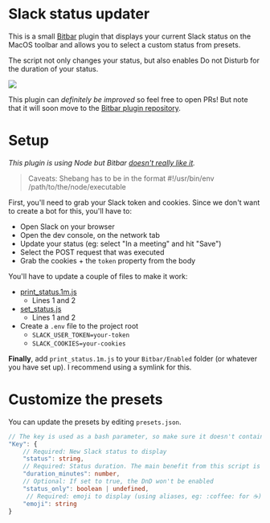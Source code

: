 # Slack status updater

This is a small [Bitbar](https://github.com/matryer/bitbar) plugin that displays your current Slack status on the MacOS toolbar and allows you to select a custom status from presets.

The script not only changes your status, but also enables Do not Disturb for the duration of your status.

![](https://nothingreally.botler.me/slackupdater.png)

This plugin can *definitely be improved* so feel free to open PRs! But note that it will soon move to the [Bitbar plugin repository](https://github.com/matryer/bitbar-plugins).

# Setup

_This plugin is using Node but Bitbar [doesn't really like it](https://github.com/matryer/bitbar#writing-plugins)._
> Caveats: Shebang has to be in the format #!/usr/bin/env /path/to/the/node/executable

First, you'll need to grab your Slack token and cookies. Since we don't want to create a bot for this, you'll have to:
- Open Slack on your browser
- Open the dev console, on the network tab
- Update your status (eg: select "In a meeting" and hit "Save")
- Select the POST request that was executed 
- Grab the cookies + the `token` property from the body

You'll have to update a couple of files to make it work:
- [print_status.1m.js](https://github.com/maxoumime/slack-status-updater/blob/main/print_status.1m.js)
  + Lines 1 and 2
- [set_status.js](https://github.com/maxoumime/slack-status-updater/blob/main/set_status.js)
  + Lines 1 and 2
- Create a `.env` file to the project root
  + `SLACK_USER_TOKEN=your-token`
  + `SLACK_COOKIES=your-cookies`
  
**Finally**, add `print_status.1m.js` to your `Bitbar/Enabled` folder (or whatever you have set up). I recommend using a symlink for this.

# Customize the presets

You can update the presets by editing `presets.json`.

```ts
// The key is used as a bash parameter, so make sure it doesn't contain spaces
"Key": {
    // Required: New Slack status to display
    "status": string,
    // Required: Status duration. The main benefit from this script is to set the same end time for the DnD and the status
    "duration_minutes": number,
    // Optional: If set to true, the DnD won't be enabled
    "status_only": boolean | undefined,
     // Required: emoji to display (using aliases, eg: :coffee: for ☕️)
    "emoji": string
}
```